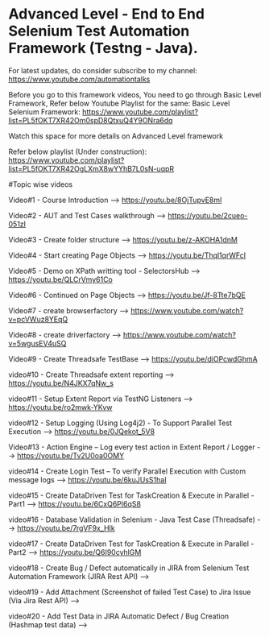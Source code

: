 # Advanced Level - End to End Selenium Test Automation Framework (Testng - Java).

For latest updates, do consider subscribe to my channel:  https://www.youtube.com/automationtalks

Before you go to this framework videos, You need to go through Basic Level Framework, Refer below Youtube Playlist for the same:
Basic Level Selenium Framework: https://www.youtube.com/playlist?list=PL5fOKT7XR42Om0spD8QtxuQ4Y9ONra6dq

Watch this space for more details on Advanced Level framework

Refer below playlist (Under construction): https://www.youtube.com/playlist?list=PL5fOKT7XR42OgLXmX8wYYhB7L0sN-uqpR

#Topic wise videos

Video#1 -  Course Introduction --> https://youtu.be/8OjTupvE8mI

Video#2 -  AUT and Test Cases walkthrough --> https://youtu.be/2cueo-051zI

Video#3 -  Create folder structure --> https://youtu.be/z-AKOHA1dnM

Video#4 -  Start creating Page Objects --> https://youtu.be/Thql1qrWFcI

Video#5 -  Demo on XPath writting tool - SelectorsHub --> https://youtu.be/QLCrVmy61Co

Video#6 -  Continued on Page Objects --> https://youtu.be/Jf-8Tte7bQE

Video#7 -  create browserfactory --> https://www.youtube.com/watch?v=pcVWuz8YEqQ

Video#8 -  create driverfactory --> https://www.youtube.com/watch?v=5wgusEV4uSQ

Video#9 -  Create Threadsafe TestBase --> https://youtu.be/diOPcwdGhmA

video#10 - Create Threadsafe extent reporting --> https://youtu.be/N4JKX7qNw_s

video#11 - Setup Extent Report via TestNG Listeners --> https://youtu.be/ro2mwk-YKvw

video#12 - Setup Logging (Using Log4j2) - To Support Parallel Test Execution  --> https://youtu.be/0JQekot_5V8

Video#13 - Action Engine – Log every test action in Extent Report / Logger --> https://youtu.be/Tv2U0oa0OMY

video#14 - Create Login Test – To verify Parallel Execution with Custom message logs --> https://youtu.be/6kuJUsS1haI

video#15 - Create DataDriven Test for TaskCreation & Execute in Parallel - Part1 --> https://youtu.be/6CxQ6Pl6qS8

video#16 - Database Validation in Selenium - Java Test Case (Threadsafe) --> https://youtu.be/7rgVF9x_HIk

video#17 - Create DataDriven Test for TaskCreation & Execute in Parallel - Part2 --> https://youtu.be/Q6I90cyhlGM

video#18 - Create Bug / Defect automatically in JIRA from Selenium Test Automation Framework (JIRA Rest API) --> 

video#19 - Add Attachment (Screenshot of failed Test Case) to Jira Issue (Via Jira Rest API) --> 

video#20 - Add Test Data in JIRA Automatic Defect / Bug Creation (Hashmap test data) --> 

